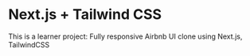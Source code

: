 # Next.js + Tailwind CSS 
This is a learner project: Fully responsive Airbnb UI clone using Next.js, TailwindCSS



